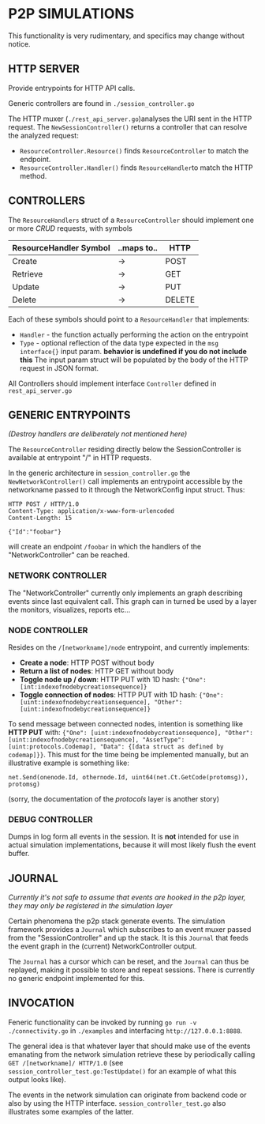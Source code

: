 # P2P SIMULATIONS

This functionality is very rudimentary, and specifics may change without notice.

## HTTP SERVER

Provide entrypoints for HTTP API calls. 

Generic controllers are found in `./session_controller.go`

The HTTP muxer (`./rest_api_server.go`)analyses the URI sent in the HTTP request. The `NewSessionController()` returns a controller that can resolve the analyzed request:

* `ResourceController.Resource()` finds `ResourceController` to match the endpoint.
* `ResourceController.Handler()` finds `ResourceHandler`to match the HTTP method.

## CONTROLLERS

The `ResourceHandlers` struct of a `ResourceController` should implement one or more *CRUD* requests, with symbols

| ResourceHandler Symbol | ..maps to.. |HTTP   |
|-----------------|-------------|-------|
| Create          |      ->     |POST   |
| Retrieve	      |      ->     |GET    |
| Update          |      ->     |PUT    |
| Delete          |      ->     |DELETE |

Each of these symbols should point to a `ResourceHandler` that implements:

* `Handler` - the function actually performing the action on the entrypoint
* `Type` - optional reflection of the data type expected in the `msg interface{}` input param. **behavior is undefined if you do not include this** The input param struct will be populated by the body of the HTTP request in JSON format. 

All Controllers should implement interface `Controller` defined in `rest_api_server.go`


## GENERIC ENTRYPOINTS

*(Destroy handlers are deliberately not mentioned here)*

The `ResourceController` residing directly below the SessionController is available at entrypoint "/" in HTTP requests.


In the generic architecture in `session_controller.go` the `NewNetworkController()` call implements an entrypoint accessible by the networkname passed to it through the NetworkConfig input struct. Thus:

```
HTTP POST / HTTP/1.0
Content-Type: application/x-www-form-urlencoded
Content-Length: 15

{"Id":"foobar"}
```

will create an endpoint `/foobar` in which the handlers of the "NetworkController" can be reached.

### NETWORK CONTROLLER


The "NetworkController" currently only implements an graph describing events since last equivalent call. This graph can in turned be used by a layer the monitors, visualizes, reports etc...

### NODE CONTROLLER

Resides on the `/[networkname]/node` entrypoint, and currently implements:

* **Create a node**: HTTP POST without body
* **Return a list of nodes**: HTTP GET without body
* **Toggle node up / down**: HTTP PUT with 1D hash: `{"One": [int:indexofnodebycreationsequence]}`
* **Toggle connection of nodes**: HTTP PUT with 1D hash: `{"One": [uint:indexofnodebycreationsequence], "Other": [uint:indexofnodebycreationsequence]}`

To send message between connected nodes, intention is something like **HTTP PUT** with: `{"One": [uint:indexofnodebycreationsequence], "Other": [uint:indexofnodebycreationsequence], "AssetType": [uint:protocols.Codemap], "Data": {[data struct as defined by codemap]}}`. This must for the time being be implemented manually, but an illustrative example is something like:

`net.Send(onenode.Id, othernode.Id, uint64(net.Ct.GetCode(protomsg)), protomsg)`

(sorry, the documentation of the *protocols* layer is another story)

### DEBUG CONTROLLER

Dumps in log form all events in the session. It is **not** intended for use in actual simulation implementations, because it will most likely flush the event buffer.


## JOURNAL

*Currently it's not safe to assume that events are hooked in the p2p layer, they may only be registered in the simulation layer*

Certain phenomena the p2p stack generate events. The simulation framework provides a `Journal` which subscribes to an event muxer passed from the "SessionController" and up the stack. It is this `Journal` that feeds the event graph in the (current) NetworkController output.

The `Journal` has a cursor which can be reset, and the `Journal` can thus be replayed, making it possible to store and repeat sessions. There is currently no generic endpoint implemented for this.

## INVOCATION

Feneric functionality can be invoked by running `go run -v ./connectivity.go` in `./examples` and interfacing `http://127.0.0.1:8888`.

The general idea is that whatever layer that should make use of the events emanating from the network simulation retrieve these by periodically calling `GET /[networkname]/ HTTP/1.0` (see `session_controller_test.go:TestUpdate()` for an example of what this output looks like).

The events in the network simulation can originate from backend code or also by using the HTTP interface. `session_controller_test.go` also illustrates some examples of the latter.

